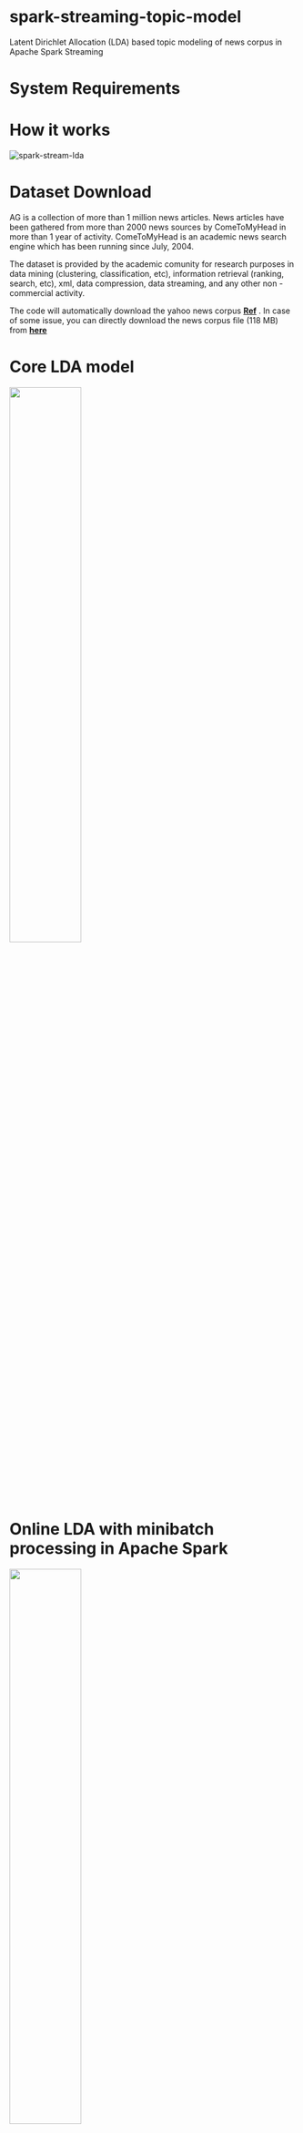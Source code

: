 # spark-streaming-topic-model
Latent Dirichlet Allocation (LDA) based topic modeling of news corpus in Apache Spark Streaming

# System Requirements

# How it works
![spark-stream-lda](https://cloud.githubusercontent.com/assets/9861437/19377220/fd0d83b4-9201-11e6-96b2-759b04dd0409.png)

# Dataset Download
AG is a collection of more than 1 million news articles. News articles have been gathered from more than 2000  news sources by ComeToMyHead in more than 1 year of activity. ComeToMyHead is an academic news search engine which has been running since July, 2004. 

The dataset is provided by the academic comunity for research purposes in data mining (clustering, classification, etc), information retrieval (ranking, search, etc), xml, data compression, data streaming, and any other non - commercial activity.

The code will automatically download the yahoo news corpus [**Ref**](https://www.di.unipi.it/~gulli/AG_corpus_of_news_articles.html) . In case of some issue, you can directly download the news corpus file (118 MB) from [**here**](https://www.di.unipi.it/~gulli/newsSpace.bz2)

# Core LDA model
<img src="https://cloud.githubusercontent.com/assets/9861437/19376470/b4ee8a48-91fb-11e6-87c6-30c36a4e485e.jpg" height="50%" width="50%"/>

# Online LDA with minibatch processing in Apache Spark
<img src="https://cloud.githubusercontent.com/assets/9861437/19376476/bba1fd5c-91fb-11e6-8bfd-8b826b4298d8.png" height="50%" width="50%"/>

# REF
- http://www.slideshare.net/AlexMinnaar1/vstextbythebay
- http://spark.apache.org/docs/latest/mllib-clustering.html
